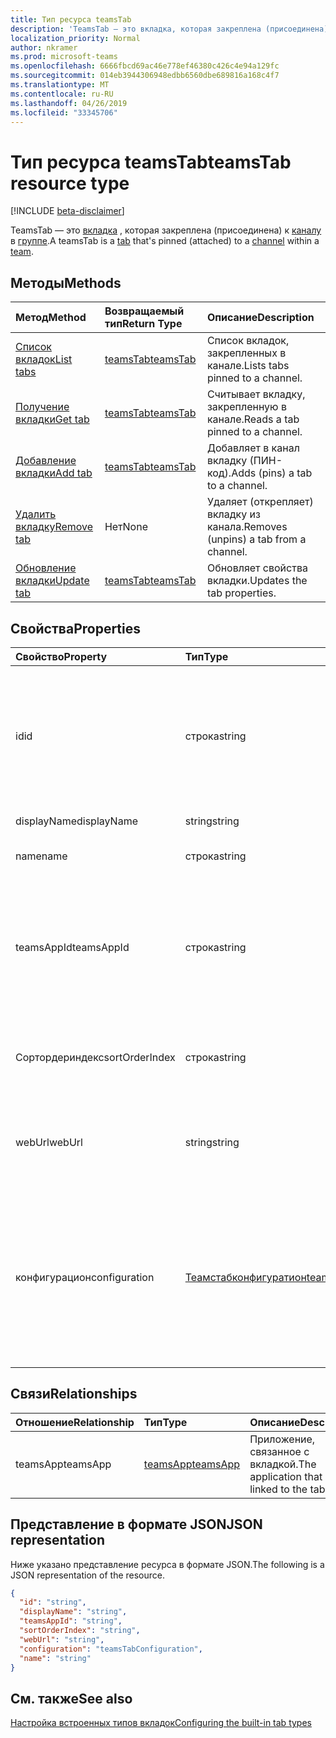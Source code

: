 ```yaml
---
title: Тип ресурса teamsTab
description: 'TeamsTab — это вкладка, которая закреплена (присоединена) к каналу в группе. '
localization_priority: Normal
author: nkramer
ms.prod: microsoft-teams
ms.openlocfilehash: 6666fbcd69ac46e778ef46380c426c4e94a129fc
ms.sourcegitcommit: 014eb3944306948edbb6560dbe689816a168c4f7
ms.translationtype: MT
ms.contentlocale: ru-RU
ms.lasthandoff: 04/26/2019
ms.locfileid: "33345706"
---
```

# <a name="teamstab-resource-type"></a><span data-ttu-id="0be7b-103">Тип ресурса teamsTab</span><span class="sxs-lookup"><span data-stu-id="0be7b-103">teamsTab resource type</span></span>

[!INCLUDE [beta-disclaimer](../../includes/beta-disclaimer.md)]

<span data-ttu-id="0be7b-104">TeamsTab — это [вкладка](../resources/teamstab.md) , которая закреплена (присоединена) к [каналу](channel.md) в [группе](team.md).</span><span class="sxs-lookup"><span data-stu-id="0be7b-104">A teamsTab is a [tab](../resources/teamstab.md) that's pinned (attached) to a [channel](channel.md) within a [team](team.md).</span></span> 

## <a name="methods"></a><span data-ttu-id="0be7b-105">Методы</span><span class="sxs-lookup"><span data-stu-id="0be7b-105">Methods</span></span>

| <span data-ttu-id="0be7b-106">Метод</span><span class="sxs-lookup"><span data-stu-id="0be7b-106">Method</span></span>       | <span data-ttu-id="0be7b-107">Возвращаемый тип</span><span class="sxs-lookup"><span data-stu-id="0be7b-107">Return Type</span></span>  |<span data-ttu-id="0be7b-108">Описание</span><span class="sxs-lookup"><span data-stu-id="0be7b-108">Description</span></span>|
|:---------------|:--------|:----------|
|[<span data-ttu-id="0be7b-109">Список вкладок</span><span class="sxs-lookup"><span data-stu-id="0be7b-109">List tabs</span></span>](../api/teamstab-list.md) | [<span data-ttu-id="0be7b-110">teamsTab</span><span class="sxs-lookup"><span data-stu-id="0be7b-110">teamsTab</span></span>](teamstab.md) | <span data-ttu-id="0be7b-111">Список вкладок, закрепленных в канале.</span><span class="sxs-lookup"><span data-stu-id="0be7b-111">Lists tabs pinned to a channel.</span></span>|
|[<span data-ttu-id="0be7b-112">Получение вкладки</span><span class="sxs-lookup"><span data-stu-id="0be7b-112">Get tab</span></span>](../api/teamstab-get.md) | [<span data-ttu-id="0be7b-113">teamsTab</span><span class="sxs-lookup"><span data-stu-id="0be7b-113">teamsTab</span></span>](teamstab.md) | <span data-ttu-id="0be7b-114">Считывает вкладку, закрепленную в канале.</span><span class="sxs-lookup"><span data-stu-id="0be7b-114">Reads a tab pinned to a channel.</span></span>|
|[<span data-ttu-id="0be7b-115">Добавление вкладки</span><span class="sxs-lookup"><span data-stu-id="0be7b-115">Add tab</span></span>](../api/teamstab-add.md) | [<span data-ttu-id="0be7b-116">teamsTab</span><span class="sxs-lookup"><span data-stu-id="0be7b-116">teamsTab</span></span>](teamstab.md) | <span data-ttu-id="0be7b-117">Добавляет в канал вкладку (ПИН-код).</span><span class="sxs-lookup"><span data-stu-id="0be7b-117">Adds (pins) a tab to a channel.</span></span>|
|[<span data-ttu-id="0be7b-118">Удалить вкладку</span><span class="sxs-lookup"><span data-stu-id="0be7b-118">Remove tab</span></span>](../api/teamstab-delete.md) | <span data-ttu-id="0be7b-119">Нет</span><span class="sxs-lookup"><span data-stu-id="0be7b-119">None</span></span> | <span data-ttu-id="0be7b-120">Удаляет (открепляет) вкладку из канала.</span><span class="sxs-lookup"><span data-stu-id="0be7b-120">Removes (unpins) a tab from a channel.</span></span>|
|[<span data-ttu-id="0be7b-121">Обновление вкладки</span><span class="sxs-lookup"><span data-stu-id="0be7b-121">Update tab</span></span>](../api/teamstab-update.md) | [<span data-ttu-id="0be7b-122">teamsTab</span><span class="sxs-lookup"><span data-stu-id="0be7b-122">teamsTab</span></span>](teamstab.md) | <span data-ttu-id="0be7b-123">Обновляет свойства вкладки.</span><span class="sxs-lookup"><span data-stu-id="0be7b-123">Updates the tab properties.</span></span>|


## <a name="properties"></a><span data-ttu-id="0be7b-124">Свойства</span><span class="sxs-lookup"><span data-stu-id="0be7b-124">Properties</span></span>

|<span data-ttu-id="0be7b-125">Свойство</span><span class="sxs-lookup"><span data-stu-id="0be7b-125">Property</span></span>|<span data-ttu-id="0be7b-126">Тип</span><span class="sxs-lookup"><span data-stu-id="0be7b-126">Type</span></span>|<span data-ttu-id="0be7b-127">Описание</span><span class="sxs-lookup"><span data-stu-id="0be7b-127">Description</span></span>|
|:---------------|:--------|:----------|
|  <span data-ttu-id="0be7b-128">id</span><span class="sxs-lookup"><span data-stu-id="0be7b-128">id</span></span>              |   <span data-ttu-id="0be7b-129">строка</span><span class="sxs-lookup"><span data-stu-id="0be7b-129">string</span></span>                  |  <span data-ttu-id="0be7b-130">Идентификатор, который уникальным образом определяет определенный экземпляр вкладки канала. только чтение.</span><span class="sxs-lookup"><span data-stu-id="0be7b-130">Identifier that uniquely identifies a specific instance of a channel tab. Read only.</span></span>     |
|  <span data-ttu-id="0be7b-131">displayName</span><span class="sxs-lookup"><span data-stu-id="0be7b-131">displayName</span></span>            |   <span data-ttu-id="0be7b-132">string</span><span class="sxs-lookup"><span data-stu-id="0be7b-132">string</span></span>                  |  <span data-ttu-id="0be7b-133">Имя вкладки.</span><span class="sxs-lookup"><span data-stu-id="0be7b-133">Name of the tab.</span></span>     |
|  <span data-ttu-id="0be7b-134">name</span><span class="sxs-lookup"><span data-stu-id="0be7b-134">name</span></span>            |   <span data-ttu-id="0be7b-135">строка</span><span class="sxs-lookup"><span data-stu-id="0be7b-135">string</span></span>                  |  <span data-ttu-id="0be7b-136">Устаревшие Имя вкладки.</span><span class="sxs-lookup"><span data-stu-id="0be7b-136">(Deprecated) Name of the tab.</span></span>     |
|  <span data-ttu-id="0be7b-137">teamsAppId</span><span class="sxs-lookup"><span data-stu-id="0be7b-137">teamsAppId</span></span>           |   <span data-ttu-id="0be7b-138">строка</span><span class="sxs-lookup"><span data-stu-id="0be7b-138">string</span></span>             |  <span data-ttu-id="0be7b-139">Идентификатор определения приложения вкладки. Это значение нельзя изменить после создания вкладки.</span><span class="sxs-lookup"><span data-stu-id="0be7b-139">App definition identifier of the tab. This value cannot be changed after tab creation.</span></span>     |
|  <span data-ttu-id="0be7b-140">Сортордериндекс</span><span class="sxs-lookup"><span data-stu-id="0be7b-140">sortOrderIndex</span></span>  |   <span data-ttu-id="0be7b-141">строка</span><span class="sxs-lookup"><span data-stu-id="0be7b-141">string</span></span>                  |  <span data-ttu-id="0be7b-142">Индекс заказа, используемого для сортировки вкладок.</span><span class="sxs-lookup"><span data-stu-id="0be7b-142">Index of the order used for sorting tabs.</span></span>     |
|  <span data-ttu-id="0be7b-143">webUrl</span><span class="sxs-lookup"><span data-stu-id="0be7b-143">webUrl</span></span>          |   <span data-ttu-id="0be7b-144">string</span><span class="sxs-lookup"><span data-stu-id="0be7b-144">string</span></span>                  |  <span data-ttu-id="0be7b-145">URL-адрес глубокой ссылки для экземпляра вкладки.</span><span class="sxs-lookup"><span data-stu-id="0be7b-145">Deep link url of the tab instance.</span></span> <span data-ttu-id="0be7b-146">Только для чтения.</span><span class="sxs-lookup"><span data-stu-id="0be7b-146">Read only.</span></span>     |
|  <span data-ttu-id="0be7b-147">конфигурацион</span><span class="sxs-lookup"><span data-stu-id="0be7b-147">configuration</span></span>        |   [<span data-ttu-id="0be7b-148">Теамстабконфигуратион</span><span class="sxs-lookup"><span data-stu-id="0be7b-148">teamsTabConfiguration</span></span>](teamstabconfiguration.md) |  <span data-ttu-id="0be7b-149">Контейнер для настраиваемых параметров, применяемых к вкладке. Вкладка считается настроенной только после задания этого свойства.</span><span class="sxs-lookup"><span data-stu-id="0be7b-149">Container for custom settings applied to a tab. The tab is considered configured only once this property is set.</span></span>     |

## <a name="relationships"></a><span data-ttu-id="0be7b-150">Связи</span><span class="sxs-lookup"><span data-stu-id="0be7b-150">Relationships</span></span>

| <span data-ttu-id="0be7b-151">Отношение</span><span class="sxs-lookup"><span data-stu-id="0be7b-151">Relationship</span></span> | <span data-ttu-id="0be7b-152">Тип</span><span class="sxs-lookup"><span data-stu-id="0be7b-152">Type</span></span>   | <span data-ttu-id="0be7b-153">Описание</span><span class="sxs-lookup"><span data-stu-id="0be7b-153">Description</span></span> |
|:---------------|:--------|:----------|
|<span data-ttu-id="0be7b-154">teamsApp</span><span class="sxs-lookup"><span data-stu-id="0be7b-154">teamsApp</span></span>|[<span data-ttu-id="0be7b-155">teamsApp</span><span class="sxs-lookup"><span data-stu-id="0be7b-155">teamsApp</span></span>](teamsapp.md) | <span data-ttu-id="0be7b-156">Приложение, связанное с вкладкой.</span><span class="sxs-lookup"><span data-stu-id="0be7b-156">The application that is linked to the tab.</span></span> |

## <a name="json-representation"></a><span data-ttu-id="0be7b-157">Представление в формате JSON</span><span class="sxs-lookup"><span data-stu-id="0be7b-157">JSON representation</span></span>

<span data-ttu-id="0be7b-158">Ниже указано представление ресурса в формате JSON.</span><span class="sxs-lookup"><span data-stu-id="0be7b-158">The following is a JSON representation of the resource.</span></span>


<!-- {
  "blockType": "resource",
  "baseType": "microsoft.graph.entity",
  "@odata.type": "microsoft.graph.teamsTab"
}-->

```json
{
  "id": "string",
  "displayName": "string",
  "teamsAppId": "string",
  "sortOrderIndex": "string",
  "webUrl": "string",
  "configuration": "teamsTabConfiguration",
  "name": "string"
}

```

<!-- uuid: 8fcb5dbc-d5aa-4681-8e31-b001d5168d79
2015-10-25 14:57:30 UTC -->
<!--
{
  "type": "#page.annotation",
  "description": "teamsTab resource",
  "keywords": "",
  "section": "documentation",
  "tocPath": "",
  "suppressions": []
}
-->

## <a name="see-also"></a><span data-ttu-id="0be7b-159">См. также</span><span class="sxs-lookup"><span data-stu-id="0be7b-159">See also</span></span>

[<span data-ttu-id="0be7b-160">Настройка встроенных типов вкладок</span><span class="sxs-lookup"><span data-stu-id="0be7b-160">Configuring the built-in tab types</span></span>](/graph/teams-configuring-builtin-tabs)
